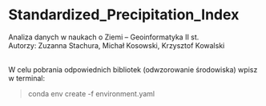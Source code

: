 # Standardized_Precipitation_Index
Analiza danych w naukach o Ziemi – Geoinformatyka II st.<br/>
Autorzy: Zuzanna Stachura, Michał Kosowski, Krzysztof Kowalski

<br/>
W celu pobrania odpowiednich bibliotek (odwzorowanie środowiska) wpisz w terminal:

 > conda env create -f environment.yaml